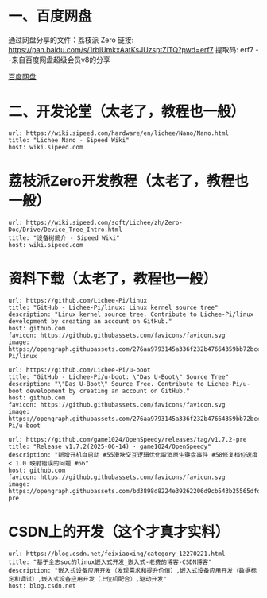 
# 一、百度网盘

通过网盘分享的文件：荔枝派 Zero
链接: https://pan.baidu.com/s/1rblUmkxAatKsJUzsptZlTQ?pwd=erf7 提取码: erf7 
--来自百度网盘超级会员v8的分享

[百度网盘](https://pan.baidu.com/e/138PYwV2gjnO74qTLX0TVtA)

# 二、开发论堂（太老了，教程也一般）

```cardlink
url: https://wiki.sipeed.com/hardware/en/lichee/Nano/Nano.html
title: "Lichee Nano - Sipeed Wiki"
host: wiki.sipeed.com
```


# 荔枝派Zero开发教程（太老了，教程也一般）


```cardlink
url: https://wiki.sipeed.com/soft/Lichee/zh/Zero-Doc/Drive/Device_Tree_Intro.html
title: "设备树简介 - Sipeed Wiki"
host: wiki.sipeed.com
```


# 资料下载（太老了，教程也一般）

```cardlink
url: https://github.com/Lichee-Pi/linux
title: "GitHub - Lichee-Pi/linux: Linux kernel source tree"
description: "Linux kernel source tree. Contribute to Lichee-Pi/linux development by creating an account on GitHub."
host: github.com
favicon: https://github.githubassets.com/favicons/favicon.svg
image: https://opengraph.githubassets.com/276aa9793145a336f232b47664359bb72bcc365ce6d9d113b88bef463d835e60/Lichee-Pi/linux
```




```cardlink
url: https://github.com/Lichee-Pi/u-boot
title: "GitHub - Lichee-Pi/u-boot: \"Das U-Boot\" Source Tree"
description: "\"Das U-Boot\" Source Tree. Contribute to Lichee-Pi/u-boot development by creating an account on GitHub."
host: github.com
favicon: https://github.githubassets.com/favicons/favicon.svg
image: https://opengraph.githubassets.com/276aa9793145a336f232b47664359bb72bcc365ce6d9d113b88bef463d835e60/Lichee-Pi/u-boot
```




```cardlink
url: https://github.com/game1024/OpenSpeedy/releases/tag/v1.7.2-pre
title: "Release v1.7.2(2025-06-14) · game1024/OpenSpeedy"
description: "新增开机自启动 #55滑块交互逻辑优化取消原生键盘事件 #58修复档位速度 < 1.0 映射错误的问题 #66"
host: github.com
favicon: https://github.githubassets.com/favicons/favicon.svg
image: https://opengraph.githubassets.com/bd3898d8224e39262206d9cb543b25565dfd25267b0a49e107f58a557d800996/game1024/OpenSpeedy/releases/tag/v1.7.2-pre
```


# CSDN上的开发（这个才真才实料）
```cardlink
url: https://blog.csdn.net/feixiaoxing/category_12270221.html
title: "基于全志soc的linux嵌入式开发_嵌入式-老费的博客-CSDN博客"
description: "嵌入式设备应用开发（发现需求和提升价值）,嵌入式设备应用开发（数据标定和调试）,嵌入式设备应用开发（上位机配合）,驱动开发"
host: blog.csdn.net
```

























